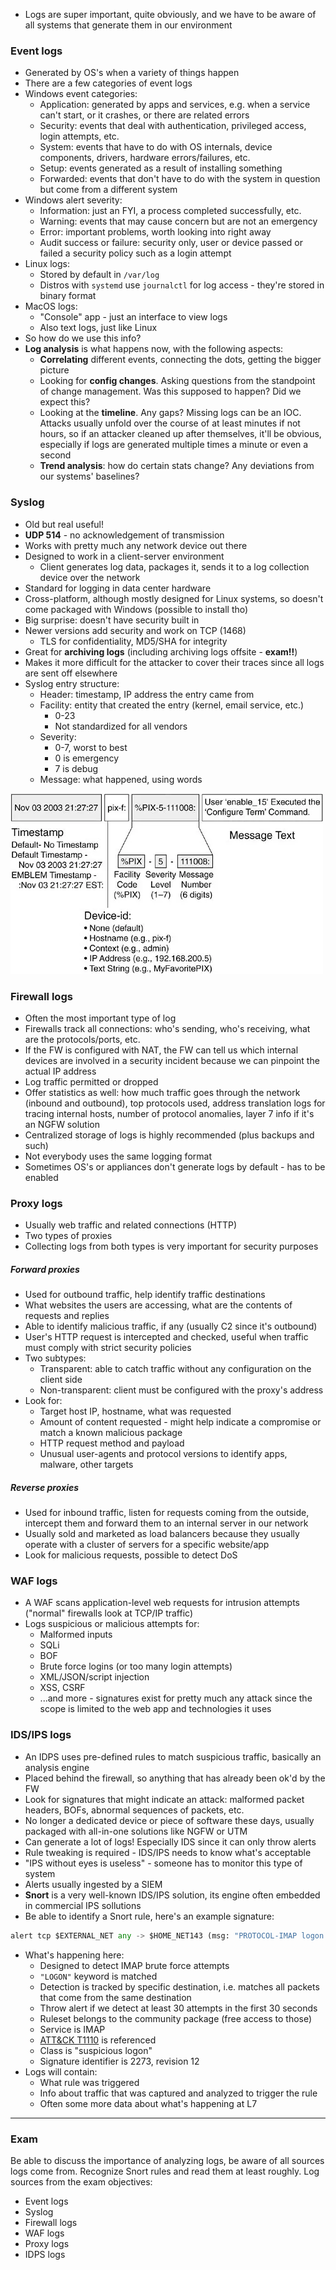 - Logs are super important, quite obviously, and we have to be aware of all systems that generate them in our environment

### Event logs

- Generated by OS's when a variety of things happen
- There are a few categories of event logs
- Windows event categories: 
	- Application: generated by apps and services, e.g. when a service can't start, or it crashes, or there are related errors
	- Security: events that deal with authentication, privileged access, login attempts, etc.
	- System: events that have to do with OS internals, device components, drivers, hardware errors/failures, etc.
	- Setup: events generated as a result of installing something 
	- Forwarded: events that don't have to do with the system in question but come from a different system
- Windows alert severity:
	- Information: just an FYI, a process completed successfully, etc.
	- Warning: events that may cause concern but are not an emergency
	- Error: important problems, worth looking into right away
	- Audit success or failure: security only, user or device passed or failed a security policy such as a login attempt
- Linux logs:
	- Stored by default in `/var/log`
	- Distros with `systemd` use `journalctl` for log access - they're stored in binary format
- MacOS logs:
	- "Console" app - just an interface to view logs
	- Also text logs, just like Linux
- So how do we use this info?
- **Log analysis** is what happens now, with the following aspects:
	- **Correlating** different events, connecting the dots, getting the bigger picture
	- Looking for **config changes**. Asking questions from the standpoint of change management. Was this supposed to happen? Did we expect this? 
	- Looking at the **timeline**. Any gaps? Missing logs can be an IOC. Attacks usually unfold over the course of at least minutes if not hours, so if an attacker cleaned up after themselves, it'll be obvious, especially if logs are generated multiple times a minute or even a second
	- **Trend analysis**: how do certain stats change? Any deviations from our systems' baselines?

### Syslog

- Old but real useful! 
- **UDP 514** - no acknowledgement of transmission
- Works with pretty much any network device out there
- Designed to work in a client-server environment
	- Client generates log data, packages it, sends it to a log collection device over the network
- Standard for logging in data center hardware
- Cross-platform, although mostly designed for Linux systems, so doesn't come packaged with Windows (possible to install tho)
- Big surprise: doesn't have security built in
- Newer versions add security and work on TCP (1468)
	- TLS for confidentiality, MD5/SHA for integrity
- Great for **archiving logs** (including archiving logs offsite - **exam!!**)
- Makes it more difficult for the attacker to cover their traces since all logs are sent off elsewhere
- Syslog entry structure:
	- Header: timestamp, IP address the entry came from
	- Facility: entity that created the entry (kernel, email service, etc.)
		- 0-23
		- Not standardized for all vendors
	- Severity:
		- 0-7, worst to best
		- 0 is emergency
		- 7 is debug
	- Message: what happened, using words

![syslog-1.png](img/syslog-1.png)

### Firewall logs

- Often the most important type of log
- Firewalls track all connections: who's sending, who's receiving, what are the protocols/ports, etc. 
- If the FW is configured with NAT, the FW can tell us which internal devices are involved in a security incident because we can pinpoint the actual IP address
- Log traffic permitted or dropped
- Offer statistics as well: how much traffic goes through the network (inbound and outbound), top protocols used, address translation logs for tracing internal hosts, number of protocol anomalies, layer 7 info if it's an NGFW solution
- Centralized storage of logs is highly recommended (plus backups and such)
- Not everybody uses the same logging format
- Sometimes OS's or appliances don't generate logs by default - has to be enabled

### Proxy logs

- Usually web traffic and related connections (HTTP)
- Two types of proxies
- Collecting logs from both types is very important for security purposes

##### Forward proxies
- Used for outbound traffic, help identify traffic destinations
- What websites the users are accessing, what are the contents of requests and replies
- Able to identify malicious traffic, if any (usually C2 since it's outbound)
- User's HTTP request is intercepted and checked, useful when traffic must comply with strict security policies
- Two subtypes:
	- Transparent: able to catch traffic without any configuration on the client side
	- Non-transparent: client must be configured with the proxy's address
- Look for:
	- Target host IP, hostname, what was requested
	- Amount of content requested - might help indicate a compromise or match a known malicious package
	- HTTP request method and payload
	- Unusual user-agents and protocol versions to identify apps, malware, other targets

##### Reverse proxies
- Used for inbound traffic, listen for requests coming from the outside, intercept them and forward them to an internal server in our network
- Usually sold and marketed as load balancers because they usually operate with a cluster of servers for a specific website/app
- Look for malicious requests, possible to detect DoS

### WAF logs

- A WAF scans application-level web requests for intrusion attempts ("normal" firewalls look at TCP/IP traffic)
- Logs suspicious or malicious attempts for:
	- Malformed inputs
	- SQLi
	- BOF
	- Brute force logins (or too many login attempts)
	- XML/JSON/script injection
	- XSS, CSRF
	- ...and more - signatures exist for pretty much any attack since the scope is limited to the web app and technologies it uses

### IDS/IPS logs

- An IDPS uses pre-defined rules to match suspicious traffic, basically an analysis engine
- Placed behind the firewall, so anything that has already been ok'd by the FW
- Look for signatures that might indicate an attack: malformed packet headers, BOFs, abnormal sequences of packets, etc.
- No longer a dedicated device or piece of software these days, usually packaged with all-in-one solutions like NGFW or UTM
- Can generate a lot of logs! Especially IDS since it can only throw alerts
- Rule tweaking is required - IDS/IPS needs to know what's acceptable
- "IPS without eyes is useless" - someone has to monitor this type of system
- Alerts usually ingested by a SIEM
- **Snort** is a very well-known IDS/IPS solution, its engine often embedded in commercial IPS sollutions
- Be able to identify a Snort rule, here's an example signature:

```python
alert tcp $EXTERNAL_NET any -> $HOME_NET143 (msg: "PROTOCOL-IMAP logon brute force attempt"; flow: to_server,established,no_stream; content: "LOGON"; fast_pattern: only; detection_filter: track by_dst, count 30, seconds 30; metadata: ruleset community, service imap; reference: url, attack.mitre.org/techniques/T1110; classtype: suspicious-logon; sid: 2273; rev: 12;)
```

- What's happening here:
	- Designed to detect IMAP brute force attempts 
	- `"LOGON"` keyword is matched
	- Detection is tracked by specific destination, i.e. matches all packets that come from the same destination
	- Throw alert if we detect at least 30 attempts in the first 30 seconds
	- Ruleset belongs to the community package (free access to those)
	- Service is IMAP
	- [ATT&CK T1110](https://attack.mitre.org/techniques/T1110/) is referenced
	- Class is "suspicious logon"
	- Signature identifier is 2273, revision 12
- Logs will contain:
	- What rule was triggered
	- Info about traffic that was captured and analyzed to trigger the rule
	- Often some more data about what's happening at L7

---

### Exam

Be able to discuss the importance of analyzing logs, be aware of all sources logs come from. Recognize Snort rules and read them at least roughly. Log sources from the exam objectives:
- Event logs
- Syslog
- Firewall logs
- WAF logs
- Proxy logs
- IDPS logs